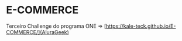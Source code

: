 # E-COMMERCE
 Terceiro Challenge do programa ONE => [https://kale-teck.github.io/E-COMMERCE/](AluraGeek)
